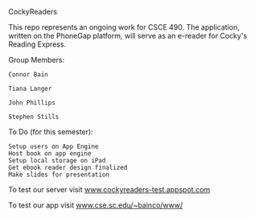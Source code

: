 CockyReaders

This repo represents an ongoing work for CSCE 490. The application, written on the PhoneGap platform, will serve as an e-reader for Cocky's Reading Express.

Group Members:

    Connor Bain

    Tiana Langer

    John Phillips 

    Stephen Stills

To Do (for this semester):

	Setup users on App Engine
	Host book on app engine
	Setup local storage on iPad
	Get ebook reader design finalized
	Make slides for presentation
	
To test our server visit www.cockyreaders-test.appspot.com

To test our app visit www.cse.sc.edu/~bainco/www/

